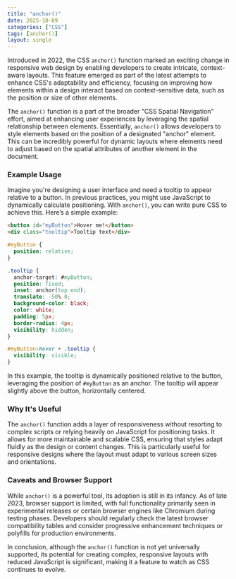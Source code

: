```yaml
---
title: "anchor()"
date: 2025-10-09
categories: ["CSS"]
tags: [anchor()]
layout: single
---
```


Introduced in 2022, the CSS `anchor()` function marked an exciting change in responsive web design by enabling developers to create intricate, context-aware layouts. This feature emerged as part of the latest attempts to enhance CSS's adaptability and efficiency, focusing on improving how elements within a design interact based on context-sensitive data, such as the position or size of other elements.

The `anchor()` function is a part of the broader "CSS Spatial Navigation" effort, aimed at enhancing user experiences by leveraging the spatial relationship between elements. Essentially, `anchor()` allows developers to style elements based on the position of a designated "anchor" element. This can be incredibly powerful for dynamic layouts where elements need to adjust based on the spatial attributes of another element in the document.

### Example Usage

Imagine you're designing a user interface and need a tooltip to appear relative to a button. In previous practices, you might use JavaScript to dynamically calculate positioning. With `anchor()`, you can write pure CSS to achieve this. Here’s a simple example:

```html
<button id="myButton">Hover me!</button>
<div class="tooltip">Tooltip text</div>
```

```css
#myButton {
  position: relative;
}

.tooltip {
  anchor-target: #myButton;
  position: fixed;
  inset: anchor(top end);
  translate: -50% 0;
  background-color: black;
  color: white;
  padding: 5px;
  border-radius: 4px;
  visibility: hidden;
}

#myButton:hover + .tooltip {
  visibility: visible;
}
```

In this example, the tooltip is dynamically positioned relative to the button, leveraging the position of `#myButton` as an anchor. The tooltip will appear slightly above the button, horizontally centered.

### Why It's Useful

The `anchor()` function adds a layer of responsiveness without resorting to complex scripts or relying heavily on JavaScript for positioning tasks. It allows for more maintainable and scalable CSS, ensuring that styles adapt fluidly as the design or content changes. This is particularly useful for responsive designs where the layout must adapt to various screen sizes and orientations.

### Caveats and Browser Support

While `anchor()` is a powerful tool, its adoption is still in its infancy. As of late 2023, browser support is limited, with full functionality primarily seen in experimental releases or certain browser engines like Chromium during testing phases. Developers should regularly check the latest browser compatibility tables and consider progressive enhancement techniques or polyfills for production environments. 

In conclusion, although the `anchor()` function is not yet universally supported, its potential for creating complex, responsive layouts with reduced JavaScript is significant, making it a feature to watch as CSS continues to evolve.
